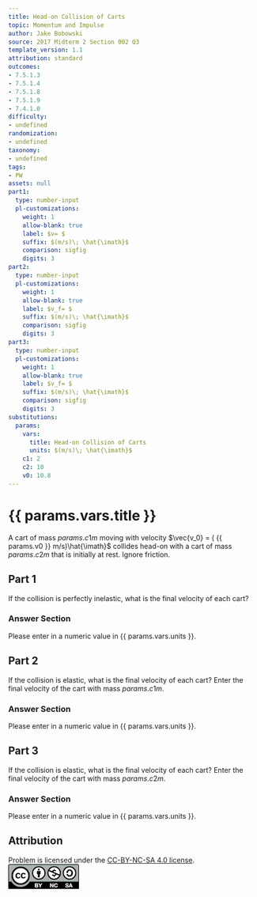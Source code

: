 ```yaml
---
title: Head-on Collision of Carts
topic: Momentum and Impulse
author: Jake Bobowski
source: 2017 Midterm 2 Section 002 Q3
template_version: 1.1
attribution: standard
outcomes:
- 7.5.1.3
- 7.5.1.4
- 7.5.1.8
- 7.5.1.9
- 7.4.1.0
difficulty:
- undefined
randomization:
- undefined
taxonomy:
- undefined
tags:
- PW
assets: null
part1:
  type: number-input
  pl-customizations:
    weight: 1
    allow-blank: true
    label: $v= $
    suffix: $(m/s)\; \hat{\imath}$
    comparison: sigfig
    digits: 3
part2:
  type: number-input
  pl-customizations:
    weight: 1
    allow-blank: true
    label: $v_f= $
    suffix: $(m/s)\; \hat{\imath}$
    comparison: sigfig
    digits: 3
part3:
  type: number-input
  pl-customizations:
    weight: 1
    allow-blank: true
    label: $v_f= $
    suffix: $(m/s)\; \hat{\imath}$
    comparison: sigfig
    digits: 3
substitutions:
  params:
    vars:
      title: Head-on Collision of Carts
      units: $(m/s)\; \hat{\imath}$
    c1: 2
    c2: 10
    v0: 10.8
---
```

# {{ params.vars.title }}
A cart of mass ${{ params.c1 }}m$ moving with velocity $\vec{v_0} = ( {{ params.v0 }} m/s)\hat{\imath}$ collides head-on with a cart of mass ${{ params.c2 }}m$ that is initially at rest.
Ignore friction.

## Part 1

If the collision is perfectly inelastic, what is the final velocity of each cart?

### Answer Section

Please enter in a numeric value in {{ params.vars.units }}.

## Part 2

If the collision is elastic, what is the final velocity of each cart?
Enter the final velocity of the cart with mass ${{ params.c1 }}m$.

### Answer Section

Please enter in a numeric value in {{ params.vars.units }}.

## Part 3

If the collision is elastic, what is the final velocity of each cart?
Enter the final velocity of the cart with mass ${{ params.c2 }}m$.

### Answer Section

Please enter in a numeric value in {{ params.vars.units }}.

## Attribution

Problem is licensed under the [CC-BY-NC-SA 4.0 license](https://creativecommons.org/licenses/by-nc-sa/4.0/).<br> ![The Creative Commons 4.0 license requiring attribution-BY, non-commercial-NC, and share-alike-SA license.](https://raw.githubusercontent.com/firasm/bits/master/by-nc-sa.png)